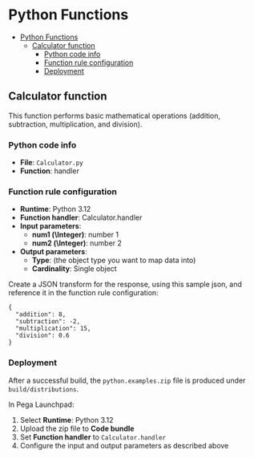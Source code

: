 # Python Functions

<!-- TOC -->
* [Python Functions](#python-functions)
  * [Calculator function](#calculator-function)
    * [Python code info](#python-code-info)
    * [Function rule configuration](#function-rule-configuration)
    * [Deployment](#deployment)
<!-- TOC -->

## Calculator function

This function performs basic mathematical operations \(addition, subtraction, multiplication, and division\).

### Python code info

- **File**: `Calculator.py`
- **Function**: handler

### Function rule configuration

- **Runtime**: Python 3.12
- **Function handler**: Calculator.handler
- **Input parameters**:
  - **num1 \(\Integer\)**: number 1
  - **num2 \(\Integer\)**: number 2
- **Output parameters**:
  - **Type**: (the object type you want to map data into)
  - **Cardinality**: Single object
  
Create a JSON transform for the response, using this sample json, and reference it in the function rule configuration:

```
{
  "addition": 8,
  "subtraction": -2,
  "multiplication": 15,
  "division": 0.6
}
```
### Deployment

After a successful build, the `python.examples.zip` file is produced under `build/distributions`.  

In Pega Launchpad:

1. Select **Runtime**: Python 3.12  
2. Upload the zip file to **Code bundle**  
3. Set **Function handler** to `Calculator.handler`
4. Configure the input and output parameters as described above